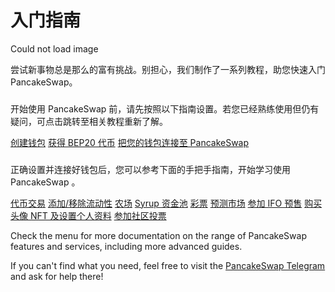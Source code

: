# 入门指南

Could not load image

尝试新事物总是那么的富有挑战。别担心，我们制作了一系列教程，助您快速入门 PancakeSwap。

### &#x20;<a href="#zhun-bei-gong-zuo" id="zhun-bei-gong-zuo"></a>

开始使用 PancakeSwap 前，请先按照以下指南设置。若您已经熟练使用但仍有疑问，可点击跳转至相关教程重新了解。

​[创建钱包](https://docs.pancakeswap.finance/get-started/wallet-guide) [获得 BEP20 代币](https://docs.pancakeswap.finance/get-started/bep20-guide) [把您的钱包连接至 PancakeSwap](https://docs.pancakeswap.finance/get-started/connection-guide)​

### &#x20;<a href="#shi-yong-zhi-nan" id="shi-yong-zhi-nan"></a>

正确设置并连接好钱包后，您可以参考下面的手把手指南，开始学习使用 PancakeSwap 。

​[代币交易](https://docs.pancakeswap.finance/products/pancakeswap-exchange/trade-guide) [添加/移除流动性](https://docs.pancakeswap.finance/products/pancakeswap-exchange/liquidity-guide) [农场](https://docs.pancakeswap.finance/products/yield-farming/how-to-use-farms) [Syrup 资金池](https://docs.pancakeswap.finance/products/syrup-pool/syrup-pool-guide) [彩票](https://docs.pancakeswap.finance/products/lottery/lottery-guide) [预测市场](https://docs.pancakeswap.finance/products/prediction/prediction-guide) [参加 IFO 预售](https://docs.pancakeswap.finance/products/ifo-initial-farm-offering/ifo-guide) [购买头像 NFT 及设置个人资料](https://docs.pancakeswap.finance/products/nft-profile-system/profile-guide) [参加社区投票](https://docs.pancakeswap.finance/products/voting/voting-guide)​

Check the menu for more documentation on the range of PancakeSwap features and services, including more advanced guides.

If you can't find what you need, feel free to visit the [PancakeSwap Telegram](https://t.me/pancakeswap) and ask for help there!

